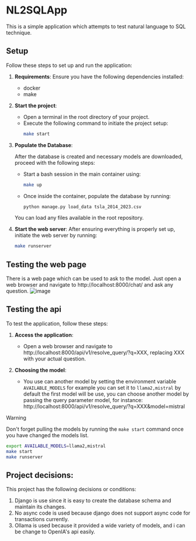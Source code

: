 # NL2SQLApp

This is a simple application which attempts to test natural language to SQL technique.

## Setup

Follow these steps to set up and run the application:

1. **Requirements**:
    Ensure you have the following dependencies installed:
   - docker
   - make

2. **Start the project**:
   - Open a terminal in the root directory of your project.
   - Execute the following command to initiate the project setup:
        ```bash
        make start
        ```

3. **Populate the Database**:

    After the database is created and necessary models are downloaded, proceed with the following steps:

    - Start a bash session in the main container using:
        ```bash
        make up
        ```

    - Once inside the container, populate the database by running:
        ```bash
        python manage.py load_data tsla_2014_2023.csv
        ```

    You can load any files available in the root repository.

3. **Start the web server**:
    After ensuring everything is properly set up, initiate the web server by running:
    ```bash
    make runserver
    ```

## Testing the web page

There is a web page which can be used to ask to the model. Just open a web browser and navigate to http://localhost:8000/chat/ and ask any question.
![image](https://github.com/DanielGnzlzVll/NL2SQLApp/assets/22230373/ec957d3f-285a-40f3-8ab2-1f08524b821e)


## Testing the api

To test the application, follow these steps:

1. **Access the application**:
   - Open a web browser and navigate to http://localhost:8000/api/v1/resolve_query/?q=XXX, replacing XXX with your actual question.

1. **Choosing the model**:
   - You use can another model by setting the environment variable `AVAILABLE_MODELS`
   for example you can set it to `llama2,mistral`
   by default the first model will be use, you can choose another model by passing
   the query parameter model, for instance: http://localhost:8000/api/v1/resolve_query/?q=XXX&model=mistral

> [!WARNING]
> Don't forget pulling the models by running the `make start` command once you have changed the models list.

```bash
export AVAILABLE_MODELS=llama2,mistral
make start
make runserver
```

## Project decisions:
This project has the following decisions or conditions:

1. Django is use since it is easy to create the database schema and maintain its changes.
1. No async code is used because django does not support async code for transactions currently.
1. Ollama is used because it provided a wide variety of models, and i can be change to OpenIA's api easily.
